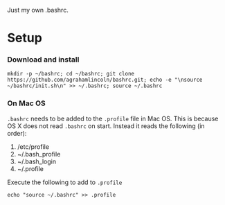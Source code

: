 Just my own .bashrc.

# Setup

### Download and install

    mkdir -p ~/bashrc; cd ~/bashrc; git clone https://github.com/agrahamlincoln/bashrc.git; echo -e "\nsource ~/bashrc/init.sh\n" >> ~/.bashrc; source ~/.bashrc

### On Mac OS
`.bashrc` needs to be added to the `.profile` file in Mac OS. This is because OS X does not read `.bashrc` on start. Instead it reads the following (in order):
1.  /etc/profile
2.  ~/.bash_profile
3.  ~/.bash_login
4.  ~/.profile

Execute the following to add to `.profile`

    echo "source ~/.bashrc" >> .profile
